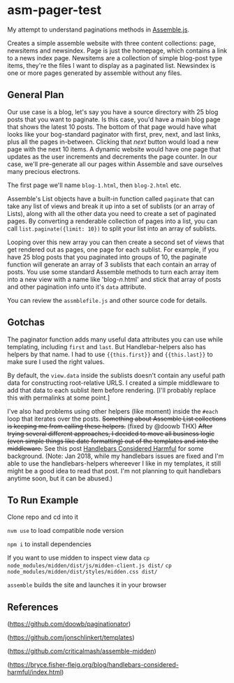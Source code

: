 # asm-pager-test
My attempt to understand paginations methods in [Assemble.js](https://github.com/assemble/assemble).

Creates a simple assemble website with three content collections: page, newsitems and newsindex. Page is just the homepage, which contains a link to a news index page. Newsitems are a collection of simple blog-post type items, they're the files I want to display as a paginated list. Newsindex is one or more pages generated by assemble without any files.

## General Plan
Our use case is a blog, let's say you have a source directory with 25 blog posts that you want to paginate. Is this case, you'd have a main blog page that shows the latest 10 posts. The bottom of that page would have what looks like your bog-standard paginator with first, prev, next, and last links, plus all the pages in-between. Clicking that _next_ button would load a new page with the next 10 items. A dynamic website would have one page that updates as the user increments and decrements the page counter. In our case, we'll pre-generate all our pages within Assemble and save ourselves many precious electrons.

The first page we'll name `blog-1.html`, then `blog-2.html` etc.

Assemble's List objects have a built-in function called `paginate` that can take any list of views and break it up into a set of sublists (or an array of Lists), along with all the other data you need to create a set of paginated pages. By converting a renderable collection of pages into a list, you can call `list.paginate({limit: 10})` to split your list into an array of sublists.

Looping over this new array you can then create a second set of views that get rendered out as pages, one page for each sublist. For example, if you have 25 blog posts that you paginated into groups of 10, the paginate function will generate an array of 3 sublists that each contain an array of posts. You use some standard Assemble methods to turn each array item into a new view with a name like 'blog-_n_.html' and stick that array of posts and other pagination info unto it's `data` attribute.

You can review the `assmblefile.js` and other source code for details.

## Gotchas
The paginator function adds many useful data attributes you can use while templating, including `first` and `last`. But Handlebar-helpers also has helpers by that name. I had to use `{{this.first}}` and `{{this.last}}` to make sure I used the right values.

By default, the `view.data` inside the sublists doesn't contain any useful path data for constructing root-relative URLS. I created a simple middleware to add that data to each sublist item before rendering. [I'll probably replace this with permalinks at some point.]

I've also had problems using other helpers (like moment) inside the `#each` loop that iterates over the posts. ~~Something about Assemble List collections is keeping me from calling these helpers.~~ (fixed by @doowb THX) ~~After trying several different approaches, I decided to move all business logic (even simple things like date formatting) out of the templates and into the middleware.~~ See this post [Handlebars Considered Harmful](https://bryce.fisher-fleig.org/blog/handlebars-considered-harmful/index.html) for some background. (Note: Jan 2018, while my handlebars issues are fixed and I'm able to use the handlebars-helpers whereever I like in my templates, it still might be a good idea to read that post. I'm not planning to quit handlebars anytime soon, but it can be abused.)

## To Run Example
Clone repo and cd into it

`nvm use` to load compatible node version

`npm i` to install dependencies

If you want to use midden to inspect view data
`cp node_modules/midden/dist/js/midden-client.js dist/`
`cp node_modules/midden/dist/styles/midden.css dist/`

`assemble` builds the site and launches it in your browser

## References
(https://github.com/doowb/paginationator)

(https://github.com/jonschlinkert/templates)

(https://github.com/criticalmash/assemble-midden)

(https://bryce.fisher-fleig.org/blog/handlebars-considered-harmful/index.html)



